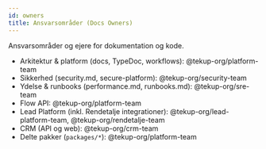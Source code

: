 ```yaml
---
id: owners
title: Ansvarsområder (Docs Owners)
---
```


Ansvarsområder og ejere for dokumentation og kode.

- Arkitektur & platform (docs, TypeDoc, workflows): @tekup-org/platform-team
- Sikkerhed (security.md, secure-platform): @tekup-org/security-team
- Ydelse & runbooks (performance.md, runbooks.md): @tekup-org/sre-team
- Flow API: @tekup-org/platform-team
- Lead Platform (inkl. Rendetalje integrationer): @tekup-org/lead-platform-team, @tekup-org/rendetalje-team
- CRM (API og web): @tekup-org/crm-team
- Delte pakker (`packages/*`): @tekup-org/platform-team
